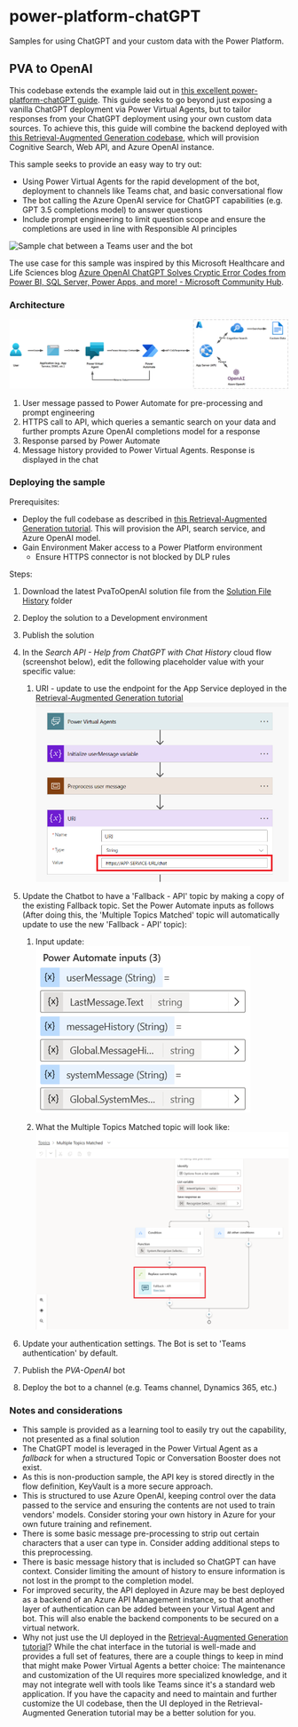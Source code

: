 # power-platform-chatGPT

Samples for using ChatGPT and your custom data with the Power Platform.

## PVA to OpenAI

This codebase extends the example laid out in [this excellent power-platform-chatGPT guide](https://github.com/mathyousee/power-platform-chatGPT). This guide seeks to go beyond just exposing a vanilla ChatGPT deployment via Power Virtual Agents, but to tailor responses from your ChatGPT deployment using your own custom data sources. To achieve this, this guide will combine the backend deployed with [this Retrieval-Augmented Generation codebase](https://github.com/Azure-Samples/azure-search-openai-demo), which will provision Cognitive Search, Web API, and Azure OpenAI instance.

This sample seeks to provide an easy way to try out:

- Using Power Virtual Agents for the rapid development of the bot, deployment to channels like Teams chat, and basic conversational flow
- The bot calling the Azure OpenAI service for ChatGPT capabilities (e.g. GPT 3.5 completions model) to answer questions
- Include prompt engineering to limit question scope and ensure the completions are used in line with Responsible AI principles

![Sample chat between a Teams user and the bot](./images/buster-bot-sample.png)

The use case for this sample was inspired by this Microsoft Healthcare and Life Sciences blog [Azure OpenAI ChatGPT Solves Cryptic Error Codes from Power BI, SQL Server, Power Apps, and more! - Microsoft Community Hub](https://techcommunity.microsoft.com/t5/healthcare-and-life-sciences/azure-openai-chatgpt-solves-cryptic-error-codes-from-power-bi/ba-p/3803661).

### Architecture

![Architecture using Power Virtual Agents, Power Automate, and Azure OpenAI Service](./images/OpenAI_Chatbot_PVA.png)

1. User message passed to Power Automate for pre-processing and prompt engineering
2. HTTPS call to API, which queries a semantic search on your data and further prompts Azure OpenAI completions model for a response
3. Response parsed by Power Automate
4. Message history provided to Power Virtual Agents. Response is displayed in the chat

### Deploying the sample

Prerequisites:

- Deploy the full codebase as described in [this Retrieval-Augmented Generation tutorial](https://github.com/Azure-Samples/azure-search-openai-demo). This will provision the API, search service, and Azure OpenAI model.
- Gain Environment Maker access to a Power Platform environment
  - Ensure HTTPS connector is not blocked by DLP rules

Steps:

1. Download the latest PvaToOpenAI solution file from the [Solution File History](/solution-file-history/) folder
2. Deploy the solution to a Development environment
3. Publish the solution
4. In the _Search API - Help from ChatGPT with Chat History_ cloud flow (screenshot below), edit the following placeholder value with your specific value:

   1. URI - update to use the endpoint for the App Service deployed in the [Retrieval-Augmented Generation tutorial](https://github.com/Azure-Samples/azure-search-openai-demo)
      ![screenshot depicting the steps of the sample cloud flow where customer-specific values are required](./images/uri-update.png)

5. Update the Chatbot to have a 'Fallback - API' topic by making a copy of the existing Fallback topic. Set the Power Automate inputs as follows (After doing this, the 'Multiple Topics Matched' topic will automatically update to use the new 'Fallback - API' topic):

   1. Input update:
      ![Power Automate inputs](./images/input-update.png)

   2. What the Multiple Topics Matched topic will look like:
      ![Multiple Topics Matched](./images/topic-update.png)

6. Update your authentication settings. The Bot is set to 'Teams authentication' by default.
7. Publish the _PVA-OpenAI_ bot
8. Deploy the bot to a channel (e.g. Teams channel, Dynamics 365, etc.)

### Notes and considerations

- This sample is provided as a learning tool to easily try out the capability, not presented as a final solution
- The ChatGPT model is leveraged in the Power Virtual Agent as a _fallback_ for when a structured Topic or Conversation Booster does not exist.
- As this is non-production sample, the API key is stored directly in the flow definition, KeyVault is a more secure approach.
- This is structured to use Azure OpenAI, keeping control over the data passed to the service and ensuring the contents are not used to train vendors' models. Consider storing your own history in Azure for your own future training and refinement.
- There is some basic message pre-processing to strip out certain characters that a user can type in. Consider adding additional steps to this preprocessing.
- There is basic message history that is included so ChatGPT can have context. Consider limiting the amount of history to ensure information is not lost in the prompt to the completion model.
- For improved security, the API deployed in Azure may be best deployed as a backend of an Azure API Management instance, so that another layer of authentication can be added between your Virtual Agent and bot. This will also enable the backend components to be secured on a virtual network.
- Why not just use the UI deployed in the [Retrieval-Augmented Generation tutorial](https://github.com/Azure-Samples/azure-search-openai-demo)? While the chat interface in the tutorial is well-made and provides a full set of features, there are a couple things to keep in mind that might make Power Virtual Agents a better choice: The maintenance and customization of the UI requires more specialized knowledge, and it may not integrate well with tools like Teams since it's a standard web application. If you have the capacity and need to maintain and further customize the UI codebase, then the UI deployed in the Retrieval-Augmented Generation tutorial may be a better solution for you.
